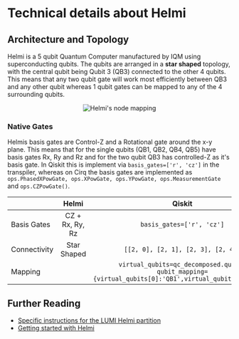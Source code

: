 # Technical details about Helmi

## Architecture and Topology

Helmi is a 5 qubit Quantum Computer manufactured by IQM using superconducting qubits. The qubits are arranged in a **star shaped** topology, with the central qubit being Qubit 3 (QB3) connected to the other 4 qubits. This means that any two qubit gate will work most efficiently between QB3 and any other qubit whereas 1 qubit gates can be mapped to any of the 4 surrounding qubits. 

<p align="center">
    <img src="../../../img/helmi_mapping.png" alt="Helmi's node mapping">
</p>


### Native Gates

Helmis basis gates are Control-Z and a Rotational gate around the x-y plane. This means that for the single qubits (QB1, QB2, QB4, QB5) have basis gates Rx, Ry and Rz and for the two qubit QB3 has controlled-Z as it's basis gate. In Qiskit this is implement via `basis_gates=['r', 'cz']` in the transpiler, whereas on Cirq the basis gates are implemented as `ops.PhasedXPowGate, ops.XPowGate, ops.YPowGate, ops.MeasurementGate` and `ops.CZPowGate()`. 


|              |      Helmi      |                                                   Qiskit                                                   |                                 Cirq                                 |
|--------------|:---------------:|:----------------------------------------------------------------------------------------------------------:|:--------------------------------------------------------------------:|
| Basis Gates  | CZ + Rx, Ry, Rz |                                          `basis_gates=['r', 'cz']`                                         |   `ops.PhasedXPowGate, ops.XPowGate, ops.YPowGate, ops.CZPowGate()`  |
| Connectivity | Star Shaped     |                                     `[[2, 0], [2, 1], [2, 3], [2, 4]]`                                     |                  `({1, 3}, {2, 3}, {4, 3}, {5, 3})`                  |
| Mapping      |                 | `virtual_qubits=qc_decomposed.qubits`<br>`qubit_mapping={virtual_qubits[0]:'QB1',virtual_qubits[1]:'QB3'}` | Dictionary `qubit_mapping={'NamedQubit1':'QB1','NamedQubit2':'QB3'}` |



## Further Reading

* [Specific instructions for the LUMI Helmi partition](../helmi_accounts/)
* [Getting started with Helmi](../helmi_quick/)



